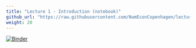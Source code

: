 ```yaml
---
title: "Lecture 1 - Introduction (notebook)"
github_url: "https://raw.githubusercontent.com/NumEconCopenhagen/lectures-2019/master/01/Introduction.ipynb"
weight: 20
---
```

[![Binder](https://mybinder.org/badge_logo.svg)](https://mybinder.org/v2/gh/NumEconCopenhagen/lectures-2019/master?urlpath=lab/tree/01/Introduction.ipynb)
